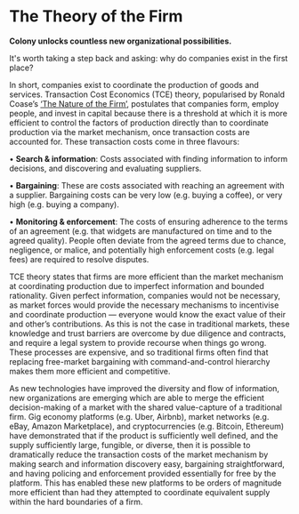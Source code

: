 


# The Theory of the Firm

**Colony unlocks countless new organizational possibilities.**

It's worth taking a step back and asking: why do companies exist in the first place?

In short, companies exist to coordinate the production of goods and services. Transaction Cost Economics (TCE) theory, popularised by Ronald Coase’s [‘The Nature of the Firm’](http://www3.nccu.edu.tw/~jsfeng/CPEC11.pdf), postulates that companies form, employ people, and invest in capital because there is a threshold at which it is more efficient to control the factors of production directly than to coordinate production via the market mechanism, once transaction costs are accounted for. These transaction costs come in three flavours:

•	**Search & information**: Costs associated with finding information to inform decisions, and discovering and evaluating suppliers.

•	**Bargaining**: These are costs associated with reaching an agreement with a supplier. Bargaining costs can be very low (e.g. buying a coffee), or very high (e.g. buying a company).

•	**Monitoring & enforcement**: The costs of ensuring adherence to the terms of an agreement (e.g. that widgets are manufactured on time and to the agreed quality). People often deviate from the agreed terms due to chance, negligence, or malice, and potentially high enforcement costs (e.g. legal fees) are required to resolve disputes.

TCE theory states that firms are more efficient than the market mechanism at coordinating production due to imperfect information and bounded rationality. Given perfect information, companies would not be necessary, as market forces would provide the necessary mechanisms to incentivise and coordinate production — everyone would know the exact value of their and other’s contributions. As this is not the case in traditional markets, these knowledge and trust barriers are overcome by due diligence and contracts, and require a legal system to provide recourse when things go wrong. These processes are expensive, and so traditional firms often find that replacing free-market bargaining with command-and-control hierarchy makes them more efficient and competitive.

As new technologies have improved the diversity and flow of information, new organizations are emerging which are able to merge the efficient decision-making of a market with the shared value-capture of a traditional firm. Gig economy platforms (e.g. Uber, Airbnb), market networks (e.g. eBay, Amazon Marketplace), and cryptocurrencies (e.g. Bitcoin, Ethereum) have demonstrated that if the product is sufficiently well defined, and the supply sufficiently large, fungible, or diverse, then it is possible to dramatically reduce the transaction costs of the market mechanism by making search and information discovery easy, bargaining straightforward, and having policing and enforcement provided essentially for free by the platform. This has enabled these new platforms to be orders of magnitude more efficient than had they attempted to coordinate equivalent supply within the hard boundaries of a firm.
